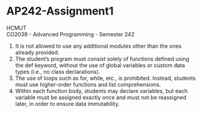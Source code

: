 # AP242-Assignment1 <br>
HCMUT <br>
CO2039 - Advanced Programming - Semester 242 <br>
1. It is not allowed to use any additional modules other than the ones already provided. <br>
2. The student’s program must consist solely of functions defined using the def keyword, without
the use of global variables or custom data types (i.e., no class declarations). <br>
3. The use of loops such as for, while, etc., is prohibited. Instead, students must use higher-order
functions and list comprehensions. <br>
4. Within each function body, students may declare variables, but each variable must be assigned
exactly once and must not be reassigned later, in order to ensure data immutability. <br>
